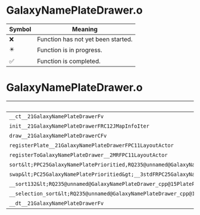 # GalaxyNamePlateDrawer.o
| Symbol | Meaning 
| ------------- | ------------- 
| :x: | Function has not yet been started. 
| :eight_pointed_black_star: | Function is in progress. 
| :white_check_mark: | Function is completed. 


# GalaxyNamePlateDrawer.o
| Symbol | Decompiled? |
| ------------- | ------------- |
| `__ct__21GalaxyNamePlateDrawerFv` | :x: |
| `init__21GalaxyNamePlateDrawerFRC12JMapInfoIter` | :x: |
| `draw__21GalaxyNamePlateDrawerCFv` | :x: |
| `registerPlate__21GalaxyNamePlateDrawerFPC11LayoutActor` | :x: |
| `registerToGalaxyNamePlateDrawer__2MRFPC11LayoutActor` | :x: |
| `sort&lt;PPC25GalaxyNamePlatePrioritied,RQ235@unnamed@GalaxyNamePlateDrawer_cpp@15PlatePriorityLt&gt;__3stdFPPC25GalaxyNamePlatePrioritiedPPC25GalaxyNamePlatePrioritiedRQ235@unnamed@GalaxyNamePlateDrawer_cpp@15PlatePriorityLt_v` | :x: |
| `swap&lt;PC25GalaxyNamePlatePrioritied&gt;__3stdFRPC25GalaxyNamePlatePrioritiedRPC25GalaxyNamePlatePrioritied_v` | :x: |
| `__sort132&lt;RQ235@unnamed@GalaxyNamePlateDrawer_cpp@15PlatePriorityLt,PPC25GalaxyNamePlatePrioritied&gt;__3stdFPPC25GalaxyNamePlatePrioritiedPPC25GalaxyNamePlatePrioritiedPPC25GalaxyNamePlatePrioritiedRQ235@unnamed@GalaxyNamePlateDrawer_cpp@15PlatePriorityLt_v` | :x: |
| `__selection_sort&lt;RQ235@unnamed@GalaxyNamePlateDrawer_cpp@15PlatePriorityLt,PPC25GalaxyNamePlatePrioritied&gt;__3stdFPPC25GalaxyNamePlatePrioritiedPPC25GalaxyNamePlatePrioritiedRQ235@unnamed@GalaxyNamePlateDrawer_cpp@15PlatePriorityLt_v` | :x: |
| `__dt__21GalaxyNamePlateDrawerFv` | :x: |
